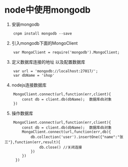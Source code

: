 # node中使用mongodb
1. 安装mongodb
```
    cnpm install mongodb --save
```
2. 引入mongodb下面的MongoClient
```
    var MongoClient = require('mongodb').MongoClient;
```
3. 定义数据库连接的地址 以及配置数据库
```
    var url = 'mongodb://localhost:27017/';
    var dbName = 'shop'
```
4. nodejs连接数据库
```
    MongoClient.connect(url,function(err,client){
        const db = client.db(dbName);  数据库db对象
    })
```
5. 操作数据库
```
    MongoClient.connect(url,function(err,client){
        const db = client.db(dbName);  数据库db对象
        MongoClient.connect(url,function(err,db){
            db.collection('user').insertOne({"name":"张三"},function(err,result){
                db.close() //关闭连接
            })
        })
	 })
```